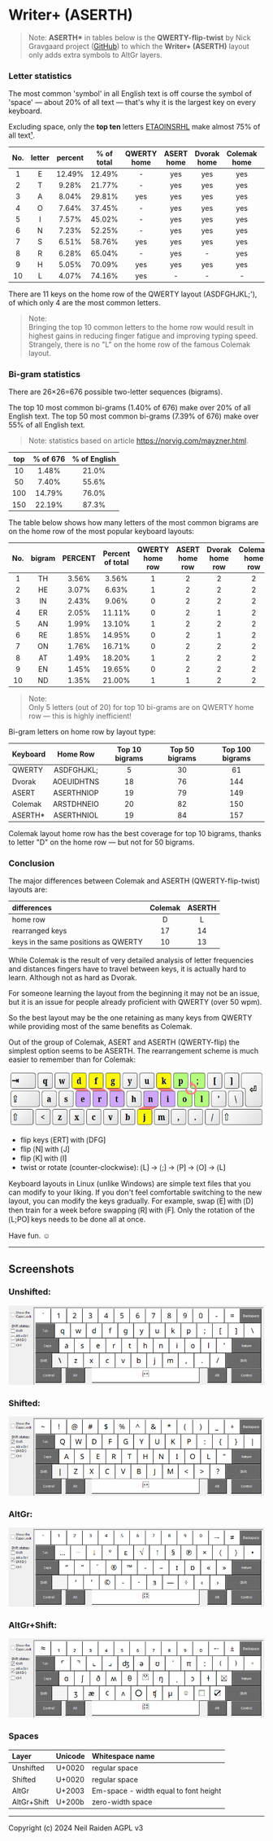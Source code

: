 # Writer+ (ASERTH)

>Note: **ASERTH\*** in tables below is the **QWERTY-flip-twist** by Nick Gravgaard project ([GitHub](https://github.com/nick-gravgaard/qwerty-flip)) to which the **Writer+ (ASERTH)** layout only adds extra symbols to AltGr layers.

### Letter statistics

The most common 'symbol' in all English text is off course the symbol of 'space' — about 20% of all text — that's why it is the largest key on every keyboard.

Excluding space, only the **top ten** letters [ETAOINSRHL](https://norvig.com/mayzner.html) make almost 75% of all text[¹](https://norvig.com/mayzner.html).

| No. | letter | percent | % of total | QWERTY home | ASERT home | Dvorak home | Colemak home | ASERTH\* home |
|:---:|:------:|:-------:|:----------:|:-----------:|:----------:|:-----------:|:------------:|:-------------:|
|  1  | E | 12.49% | 12.49% |  -  | yes | yes | yes | yes |
|  2  | T |  9.28% | 21.77% |  -  | yes | yes | yes | yes |
|  3  | A |  8.04% | 29.81% | yes | yes | yes | yes | yes |
|  4  | O |  7.64% | 37.45% |  -  | yes | yes | yes | yes |
|  5  | I |  7.57% | 45.02% |  -  | yes | yes | yes | yes |
|  6  | N |  7.23% | 52.25% |  -  | yes | yes | yes | yes |
|  7  | S |  6.51% | 58.76% | yes | yes | yes | yes | yes |
|  8  | R |  6.28% | 65.04% |  -  | yes |  -  | yes | yes |
|  9  | H |  5.05% | 70.09% | yes | yes | yes | yes | yes |
| 10  | L |  4.07% | 74.16% | yes |  -  |  -  |  -  | yes |

There are 11 keys on the home row of the QWERTY layout (ASDFGHJKL;'), of which only 4 are the most common letters.  

>Note:  
>Bringing the top 10 common letters to the home row would result in highest gains in reducing finger fatigue and improving typing speed.  
>Strangely, there is no "L" on the home row of the famous Colemak layout.

### Bi-gram statistics

There are 26×26=676 possible two-letter sequences (bigrams).

The top 10 most common bi-grams (1.40% of 676) make over 20% of all English text.
The top 50 most common bi-grams (7.39% of 676) make over 55% of all English text.
>Note: statistics based on article <https://norvig.com/mayzner.html>.

| top | % of 676 | % of English |
|:---:|:--------:|:------------:|
|  10 |    1.48% |     21.0%    |
|  50 |    7.40% |     55.6%    |
| 100 |   14.79% |     76.0%    |
| 150 |   22.19% |     87.3%    |


The table below shows how many letters of the most common bigrams are on the home row of the most popular keyboard layouts:

| No. |  bigram | PERCENT | Percent of total | QWERTY home row | ASERT home row | Dvorak home row | Colemak home row | ASERTH* |
|:---:|:-------:|:-------:|:--------:|:---:|:---:|:---:|:---:|:---:|
|  1  |    TH   | 3.56%   |   3.56%  |  1  |  2  |  2  |  2  |  2  |
|  2  |    HE   | 3.07%   |   6.63%  |  1  |  2  |  2  |  2  |  2  |
|  3  |    IN   | 2.43%   |   9.06%  |  0  |  2  |  2  |  2  |  2  |
|  4  |    ER   | 2.05%   |  11.11%  |  0  |  2  |  1  |  2  |  2  |
|  5  |    AN   | 1.99%   |  13.10%  |  1  |  2  |  2  |  2  |  2  |
|  6  |    RE   | 1.85%   |  14.95%  |  0  |  2  |  1  |  2  |  2  |
|  7  |    ON   | 1.76%   |  16.71%  |  0  |  2  |  2  |  2  |  2  |
|  8  |    AT   | 1.49%   |  18.20%  |  1  |  2  |  2  |  2  |  2  |
|  9  |    EN   | 1.45%   |  19.65%  |  0  |  2  |  2  |  2  |  2  |
| 10  |    ND   | 1.35%   |  21.00%  |  1  |  1  |  2  |  2  |  1  |

>Note:  
>Only 5 letters (out of 20) for top 10 bi-grams are on QWERTY home row — this is highly inefficient!

Bi-gram letters on home row by layout type:

| Keyboard |  Home Row  | Top 10 bigrams | Top 50 bigrams | Top 100 bigrams |
|:---------|:----------:|:--------------:|:--------------:|:--------------:|
| QWERTY   | ASDFGHJKL; |  5 | 30 |  61 |
| Dvorak   | AOEUIDHTNS | 18 | 76 | 144 |
| ASERT    | ASERTHNIOP | 19 | 79 | 149 |
| Colemak  | ARSTDHNEIO | 20 | 82 | 150 |
| ASERTH*  | ASERTHNIOL | 19 | 84 | 157 |

Colemak layout home row has the best coverage for top 10 bigrams, thanks to letter "D" on the home row — but not for 50 bigrams.  

### Conclusion

The major differences between Colemak and ASERTH (QWERTY-flip-twist) layouts are:

| differences| Colemak | ASERTH |
|:-----------|:-------:|:------:|
| home row   |     D   |    L   |
| rearranged keys | 17 | 14 |
| keys in the same positions as QWERTY | 10 | 13 |

While Colemak is the result of very detailed analysis of letter frequencies and distances fingers have to travel between keys, it is actually hard to learn.
Although not as hard as Dvorak. 

For someone learning the layout from the beginning it may not be an issue, but it is an issue for people already proficient with QWERTY (over 50 wpm). 

So the best layout may be the one retaining as many keys from QWERTY while providing most of the same benefits as Colemak.

Out of the group of Colemak, ASERT and ASERTH (QWERTY-flip) the simplest option seems to be ASERTH. The rearrangement scheme is much easier to remember than for  Colemak:

![](img/WriterASERT.png)

 * flip keys ⟮ERT⟯ with ⟮DFG⟯
 * flip ⟮N⟯ with ⟮J⟯
 * flip ⟮K⟯ with ⟮I⟯
 * twist or rotate (counter-clockwise): ⟮L⟯ → ⟮;⟯ → ⟮P⟯ → ⟮O⟯ → ⟮L⟯

Keyboard layouts in Linux (unlike Windows) are simple text files that you can modify to your liking.
If you don't feel comfortable switching to the new layout, you can modify the keys gradually.
For example, swap ⟮E⟯ with ⟮D⟯ then train for a week before swapping ⟮R⟯ with ⟮F⟯. Only the rotation of the ⟮L;PO⟯ keys needs to be done all at once.

Have fun. ☺

-----

## Screenshots

### Unshifted:
![](img/1-unshifted.png)
### Shifted:
![](img/2-shifted.png)
### AltGr:
![](img/3-altgr.png)
### AltGr+Shift:
![](img/4-altgr-shift.png)


### Spaces

| Layer       | Unicode | Whitespace name |
|:------------|:--------|:----------------|
| Unshifted   | U+0020  | regular space |
| Shifted     | U+0020  | regular space |
| AltGr       | U+2003  | Em-space - width equal to font height |
| AltGr+Shift | U+200b  | zero-width space |



-----
Copyright (c) 2024 Neil Raiden AGPL v3
